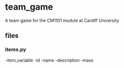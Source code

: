 # team_game
A team game for the CM1101 module at Cardiff University

## files

### items.py
-item_variable
    -id
    -name
    -description
    -mass

